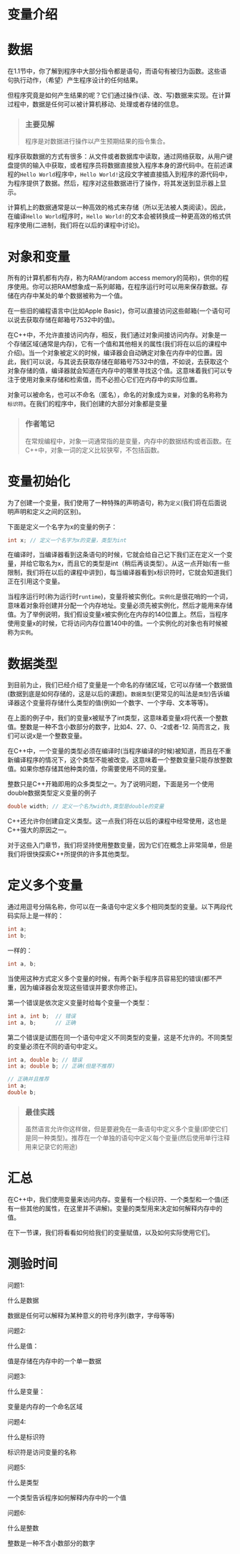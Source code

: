 # 变量介绍

# 数据

在1.1节中，你了解到程序中大部分指令都是语句，而语句有被归为函数。这些语句执行动作，（希望）产生程序设计的任何结果。

但程序究竟是如何产生结果的呢？它们通过操作(读、改、写)数据来实现。在计算过程中，数据是任何可以被计算机移动、处理或者存储的信息。

> ### 主要见解
>
> 程序是对数据进行操作以产生预期结果的指令集合。

程序获取数据的方式有很多：从文件或者数据库中读取，通过网络获取，从用户键盘提供的输入中获取，或者程序员将数据直接放入程序本身的源代码中。在前述课程的`Hello World`程序中，`Hello World!`这段文字被直接插入到程序的源代码中，为程序提供了数据。然后，程序对这些数据进行了操作，将其发送到显示器上显示。

计算机上的数据通常是以一种高效的格式来存储（所以无法被人类阅读）。因此，在编译`Hello World`程序时，`Hello World!`的文本会被转换成一种更高效的格式供程序使用(二进制，我们将在以后的课程中讨论)。

# 对象和变量

所有的计算机都有内存，称为RAM(random access memory的简称)，供你的程序使用。你可以把RAM想象成一系列邮箱，在程序运行时可以用来保存数据。存储在内存中某处的单个数据被称为一个值。

在一些旧的编程语言中(比如Apple Basic)，你可以直接访问这些邮箱(一个语句可以说去获取存储在邮箱号7532中的值)。

在C++中，不允许直接访问内存，相反，我们通过对象间接访问内存。对象是一个存储区域(通常是内存)，它有一个值和其他相关的属性(我们将在以后的课程中介绍)。当一个对象被定义的时候，编译器会自动确定对象在内存中的位置。因此，我们可以说，与其说去获取存储在邮箱号7532中的值，不如说，去获取这个对象存储的值，编译器就会知道在内存中的哪里寻找这个值。这意味着我们可以专注于使用对象来存储和检索值，而不必担心它们在内存中的实际位置。

对象可以被命名，也可以不命名（匿名），命名的对象成为`变量`，对象的名称称为`标识符`。在我们的程序中，我们创建的大部分对象都是变量

> ### 作者笔记
>
> 在常规编程中，对象一词通常指的是变量，内存中的数据结构或者函数。在C++中，对象一词的定义比较狭窄，不包括函数。

# 变量初始化

为了创建一个变量，我们使用了一种特殊的声明语句，称为`定义`(我们将在后面说明声明和定义之间的区别)。

下面是定义一个名字为x的变量的例子：

```c++
int x; // 定义一个名字为x的变量，类型为int
```

在编译时，当编译器看到这条语句的时候，它就会给自己记下我们正在定义一个变量，并给它取名为x，而且它的类型是int（稍后再谈类型）。从这一点开始(有一些限制，我们将在以后的课程中讲到)，每当编译器看到x标识符时，它就会知道我们正在引用这个变量。

当程序运行时(称为运行时`runtime`)，变量将被实例化。`实例化`是很花哨的一个词，意味着对象将创建并分配一个内存地址。变量必须先被实例化，然后才能用来存储值。为了举例说明，我们假设变量x被实例化在内存的140位置上。然后，当程序使用变量x的时候，它将访问内存位置140中的值。一个实例化的对象也有时候被称为`实例`。

# 数据类型

到目前为止，我们已经介绍了变量是一个命名的存储区域，它可以存储一个数据值(数据到底是如何存储的，这是以后的课题)。`数据类型`(更常见的叫法是`类型`)告诉编译器这个变量将存储什么类型的值(例如一个数字、一个字母、文本等等)。

在上面的例子中，我们的变量x被赋予了int类型，这意味着变量x将代表一个整数值。整数是一种不含小数部分的数字，比如4、27、0、-2或者-12. 简而言之，我们可以说x是一个整数变量。

在C++中，一个变量的类型必须在编译时(当程序编译的时候)被知道，而且在不重新编译程序的情况下，这个类型不能被改变。这意味着一个整数变量只能存放整数值。如果你想存储其他种类的值，你需要使用不同的变量。

整数只是C++开箱即用的众多类型之一。为了说明问题，下面是另一个使用double数据类型定义变量的例子

```c++
double width; // 定义一个名为width,类型是double的变量
```

C++还允许你创建自定义类型。这一点我们将在以后的课程中经常使用，这也是C++强大的原因之一。

对于这些入门章节，我们将坚持使用整数变量，因为它们在概念上非常简单，但是我们将很快探索C++所提供的许多其他类型。

# 定义多个变量

通过用逗号分隔名称，你可以在一条语句中定义多个相同类型的变量。以下两段代码实际上是一样的：

```c++
int a;
int b;
```

一样的：

```c++
int a, b;
```

当使用这种方式定义多个变量的时候，有两个新手程序员容易犯的错误(都不严重，因为编译器会发现这些错误并要求你修正)。

第一个错误是依次定义变量时给每个变量一个类型：

```c++
int a, int b;  // 错误
int a, b;      // 正确
```

第二个错误是试图在同一个语句中定义不同类型的变量，这是不允许的。不同类型的变量必须在不同的语句中定义。

```c++
int a, double b; // 错误
int a; double b; // 正确(但是不推荐)

// 正确并且推荐
int a;
double b;
```

> ### 最佳实践
>
> 虽然语言允许你这样做，但是要避免在一条语句中定义多个变量(即使它们是同一种类型)。推荐在一个单独的语句中定义每个变量(然后使用单行注释用来记录它的用途)

# 汇总

在C++中，我们使用变量来访问内存。变量有一个标识符、一个类型和一个值(还有一些其他的属性，在这里并不讲解)。变量的类型用来决定如何解释内存中的值。

在下一节课，我们将看看如何给我们的变量赋值，以及如何实际使用它们。

# 测验时间

问题1:

什么是数据

数据是任何可以解释为某种意义的符号序列(数字，字母等等)

问题2:

什么是值：

值是存储在内存中的一个单一数据

问题3:

什么是变量：

变量是内存的一个命名区域

问题4:

什么是标识符

标识符是访问变量的名称

问题5:

什么是类型

一个类型告诉程序如何解释内存中的一个值

问题6:

什么是整数

整数是一种不含小数部分的数字


